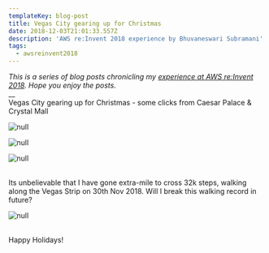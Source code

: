 ```yaml
---
templateKey: blog-post
title: Vegas City gearing up for Christmas
date: 2018-12-03T21:01:33.557Z
description: 'AWS re:Invent 2018 experience by Bhuvaneswari Subramani'
tags:
  - awsreinvent2018
---
```

_This is a series of blog posts chronicling my _[_experience at AWS re:Invent 2018_](https://www.awsugblr.in/tags/awsreinvent-2018/)_. Hope you enjoy the posts._\
__\
Vegas City gearing up for Christmas - some clicks from Caesar Palace & Crystal Mall

![null](/img/christmas_1.png)

![null](/img/christmas_2.png)

![null](/img/christmas_3.png)

\
Its unbelievable that I have gone extra-mile to cross 32k steps, walking along the Vegas Strip on 30th Nov 2018. Will I break this walking record in future?

![null](/img/extramiles.png)

\
Happy Holidays!
